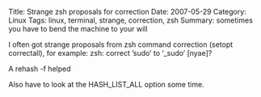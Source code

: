 Title: Strange zsh proposals for correction
Date: 2007-05-29
Category: Linux
Tags: linux, terminal, strange, correction, zsh
Summary: sometimes you have to bend the machine to your will

I often got strange proposals from zsh command correction (setopt correctall), for example:
zsh: correct ’sudo’ to ‘_sudo’ [nyae]?

A rehash -f helped

Also have to look at the HASH_LIST_ALL option some time.